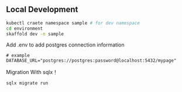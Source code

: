 ## Local Development

```bash
kubectl craete namespace sample # for dev namespace
cd environment
skaffold dev -n sample
```

Add .env to add postgres connection information

```env
# example
DATABASE_URL="postgres://postgres:password@localhost:5432/mypage"
```

Migration With sqlx！

```bash
sqlx migrate run
```
